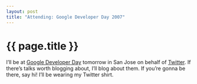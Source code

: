 ```yaml
---
layout: post
title: "Attending: Google Developer Day 2007"
---
```


{{ page.title }}
================

I’ll be at [Google Developer Day](http://code.google.com/events/developerday/mv-home.html) tomorrow in San Jose on behalf of [Twitter](http://twitter.com). If there’s talks worth blogging about, I’ll blog about them. If you’re gonna be there, say hi! I’ll be wearing my Twitter shirt.
